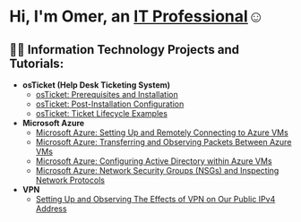 <h1>Hi, I'm Omer, an <a href="https://linkedin.com/in/omer-faruk-yurtsever">IT Professional</a>☺</h1>

<h2>👨‍💻 Information Technology Projects and Tutorials:</h2>

- <b>osTicket (Help Desk Ticketing System)</b>
  - [osTicket: Prerequisites and Installation](https://github.com/Omer-tech-cmd/osticket-prereqs)
  - [osTicket: Post-Installation Configuration](https://github.com/Omer-tech-cmd/post-install-config)
  - [osTicket: Ticket Lifecycle Examples](https://github.com/Omer-tech-cmd/ticket-lifecycle)
- <b>Microsoft Azure</b>
  - [Microsoft Azure: Setting Up and Remotely Connecting to Azure VMs](https://github.com/Omer-tech-cmd/azure-vm-creation)
  - [Microsoft Azure: Transferring and Observing Packets Between Azure VMs](https://github.com/Omer-tech-cmd/packet-obs)
  - [Microsoft Azure: Configuring Active Directory within Azure VMs](https://github.com/Omer-tech-cmd/configure-ad)
  - [Microsoft Azure: Network Security Groups (NSGs) and Inspecting Network Protocols](https://github.com/Omer-tech-cmd/azure-network-protocols)
- <b>VPN</b>
  - [Setting Up and Observing The Effects of VPN on Our Public IPv4 Address](https://github.com/Omer-tech-cmd/setting-up-vpn)


<!--
**Omer-tech-cmd/Omer-tech-cmd** is a ✨ _special_ ✨ repository because its `README.md` (this file) appears on your GitHub profile.

Here are some ideas to get you started:

- 🔭 I’m currently working on ...
- 🌱 I’m currently learning ...
- 👯 I’m looking to collaborate on ...
- 🤔 I’m looking for help with ...
- 💬 Ask me about ...
- 📫 How to reach me: ...
- 😄 Pronouns: ...
- ⚡ Fun fact: ...
-->
